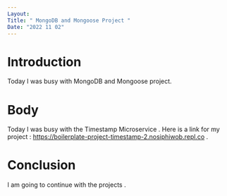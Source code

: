 ```yaml
---
Layout:
Title: " MongoDB and Mongoose Project "
Date: "2022 11 02"
---
```



# Introduction
Today I was busy with MongoDB and Mongoose project.

# Body
Today I was busy with the Timestamp Microservice . Here is a link for my project : https://boilerplate-project-timestamp-2.nosiphiwob.repl.co .

# Conclusion
I am going to continue with the projects .